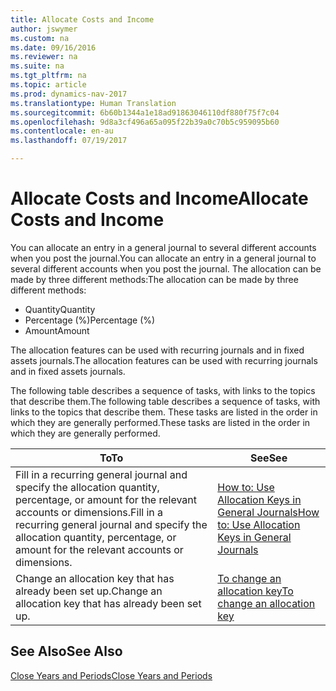 ```yaml
---
title: Allocate Costs and Income
author: jswymer
ms.custom: na
ms.date: 09/16/2016
ms.reviewer: na
ms.suite: na
ms.tgt_pltfrm: na
ms.topic: article
ms.prod: dynamics-nav-2017
ms.translationtype: Human Translation
ms.sourcegitcommit: 6b60b1344a1e18ad91863046110df880f75f7c04
ms.openlocfilehash: 9d8a3cf496a65a095f22b39a0c70b5c959095b60
ms.contentlocale: en-au
ms.lasthandoff: 07/19/2017

---
```

# <a name="allocate-costs-and-income"></a><span data-ttu-id="e529b-102">Allocate Costs and Income</span><span class="sxs-lookup"><span data-stu-id="e529b-102">Allocate Costs and Income</span></span>
<span data-ttu-id="e529b-103">You can allocate an entry in a general journal to several different accounts when you post the journal.</span><span class="sxs-lookup"><span data-stu-id="e529b-103">You can allocate an entry in a general journal to several different accounts when you post the journal.</span></span> <span data-ttu-id="e529b-104">The allocation can be made by three different methods:</span><span class="sxs-lookup"><span data-stu-id="e529b-104">The allocation can be made by three different methods:</span></span>

- <span data-ttu-id="e529b-105">Quantity</span><span class="sxs-lookup"><span data-stu-id="e529b-105">Quantity</span></span>
- <span data-ttu-id="e529b-106">Percentage (%)</span><span class="sxs-lookup"><span data-stu-id="e529b-106">Percentage (%)</span></span>
- <span data-ttu-id="e529b-107">Amount</span><span class="sxs-lookup"><span data-stu-id="e529b-107">Amount</span></span>

<span data-ttu-id="e529b-108">The allocation features can be used with recurring journals and in fixed assets journals.</span><span class="sxs-lookup"><span data-stu-id="e529b-108">The allocation features can be used with recurring journals and in fixed assets journals.</span></span>
<!--You can also distribute the cost or revenue of a line to an intercompany partner when you post a sales or purchase document. When you post the document, a line will be posted in your general journal, and a corresponding line will be created in the intercompany outbox.-->

<span data-ttu-id="e529b-109">The following table describes a sequence of tasks, with links to the topics that describe them.</span><span class="sxs-lookup"><span data-stu-id="e529b-109">The following table describes a sequence of tasks, with links to the topics that describe them.</span></span> <span data-ttu-id="e529b-110">These tasks are listed in the order in which they are generally performed.</span><span class="sxs-lookup"><span data-stu-id="e529b-110">These tasks are listed in the order in which they are generally performed.</span></span>

|<span data-ttu-id="e529b-111">To</span><span class="sxs-lookup"><span data-stu-id="e529b-111">To</span></span> |<span data-ttu-id="e529b-112">See</span><span class="sxs-lookup"><span data-stu-id="e529b-112">See</span></span> |
|---|----|
|<span data-ttu-id="e529b-113">Fill in a recurring general journal and specify the allocation quantity, percentage, or amount for the relevant accounts or dimensions.</span><span class="sxs-lookup"><span data-stu-id="e529b-113">Fill in a recurring general journal and specify the allocation quantity, percentage, or amount for the relevant accounts or dimensions.</span></span>|[<span data-ttu-id="e529b-114">How to: Use Allocation Keys in General Journals</span><span class="sxs-lookup"><span data-stu-id="e529b-114">How to: Use Allocation Keys in General Journals</span></span>](ui-how-use-allocation-keys-general-journals.md)|
|<span data-ttu-id="e529b-115">Change an allocation key that has already been set up.</span><span class="sxs-lookup"><span data-stu-id="e529b-115">Change an allocation key that has already been set up.</span></span>|[<span data-ttu-id="e529b-116">To change an allocation key</span><span class="sxs-lookup"><span data-stu-id="e529b-116">To change an allocation key</span></span>](ui-how-use-allocation-keys-general-journals.md)|

## <a name="see-also"></a><span data-ttu-id="e529b-117">See Also</span><span class="sxs-lookup"><span data-stu-id="e529b-117">See Also</span></span>
[<span data-ttu-id="e529b-118">Close Years and Periods</span><span class="sxs-lookup"><span data-stu-id="e529b-118">Close Years and Periods</span></span>](year-close-years-periods.md)

